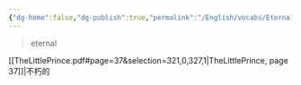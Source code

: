 ```yaml
---
{"dg-home":false,"dg-publish":true,"permalink":"/English/vocabs/Eternal/","dgPassFrontmatter":true}
---
```



> eternal

[[TheLittlePrince.pdf#page=37&selection=321,0,327,1|TheLittlePrince, page 37]]|不朽的